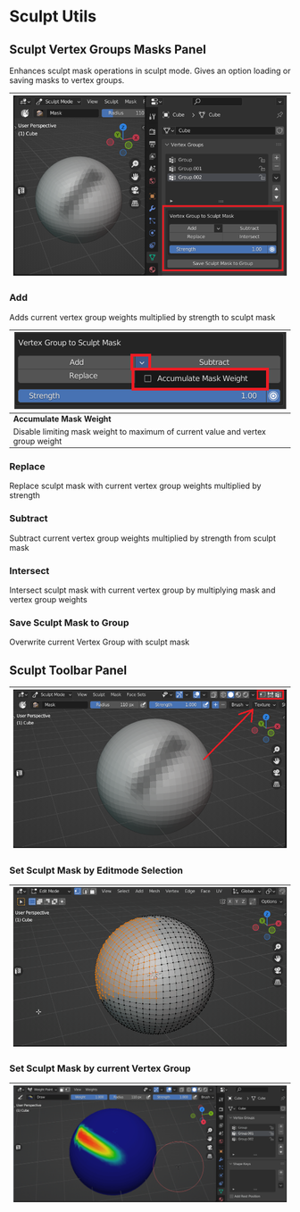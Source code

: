 # Sculpt Utils

## Sculpt Vertex Groups Masks Panel
Enhances sculpt mask operations in sculpt mode. Gives an option loading or saving masks to vertex groups.

| ![masks_panel](img/screen/sculpt/sculpt_mask_panel.png) |
|---|

### Add
Adds current vertex group weights multiplied by strength to sculpt mask

| ![accumulate](img/screen/sculpt/sculpt_mask_panel_accumulate.png) |
|---|
| **Accumulate Mask Weight** |
| Disable limiting mask weight to maximum of current value and vertex group weight |

### Replace
Replace sculpt mask with current vertex group weights multiplied by strength

### Subtract
Subtract current vertex group weights multiplied by strength from sculpt mask

### Intersect
Intersect sculpt mask with current vertex group by multiplying mask and vertex group weights

### Save Sculpt Mask to Group
Overwrite current Vertex Group with sculpt mask

## Sculpt Toolbar Panel
| ![tool_panel](img/screen/sculpt/sculpt_toolbar_panel.png) |
|---|

### Set Sculpt Mask by Editmode Selection
| ![set_mask_by_editmode](img/screen/sculpt/set_mask_by_editmode_selection.gif) |
|---|

### Set Sculpt Mask by current Vertex Group
| ![set_mask_by_vgroup](img/screen/sculpt/set_mask_by_vgroup.gif) |
|---|